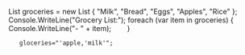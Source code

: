 List<string> groceries = new List<string> { "Milk", "Bread", "Eggs", "Apples", "Rice" };
Console.WriteLine("Grocery List:");
      foreach (var item in groceries) 
      {
            Console.WriteLine("- " + item);
       }


       gloceries="'apple,'milk'";
